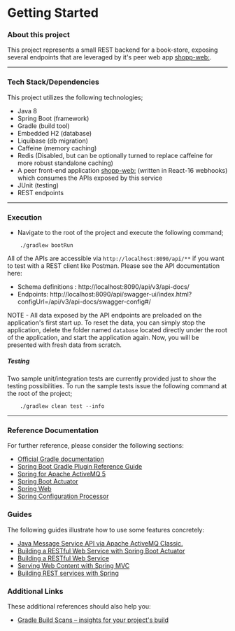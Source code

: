 # Getting Started

### About this project
This project represents a small REST backend for a book-store, exposing several endpoints that are leveraged by it's peer
web app [shopp-web:](https://github.com/Olatunji-Longe/shopp-web).

---

### Tech Stack/Dependencies
This project utilizes the following technologies;
- Java 8
- Spring Boot (framework)
- Gradle (build tool)
- Embedded H2 (database)
- Liquibase (db migration)
- Caffeine (memory caching)
- Redis (Disabled, but can be optionally turned to replace caffeine for more robust standalone caching)
- A peer front-end application [shopp-web:](https://github.com/Olatunji-Longe/shopp-web) (written in React-16 webhooks) which consumes the APIs exposed by this service
- JUnit (testing)
- REST endpoints
    
---
    
### Execution
- Navigate to the root of the project and execute the following command;

```
    ./gradlew bootRun
```

All of the APIs are accessible via `http://localhost:8090/api/**` if you want to test with a REST client like Postman.
Please see the API documentation here:

   - Schema definitions : http://localhost:8090/api/v3/api-docs/
   - Endpoints: http://localhost:8090/api/swagger-ui/index.html?configUrl=/api/v3/api-docs/swagger-config#/
    
    
NOTE - All data exposed by the API endpoints are preloaded on the application's first start up. To reset the data, 
you can simply stop the application, delete the folder named `database` located directly under the root of the application, 
and start the application again. Now, you will be presented with fresh data from scratch.

##### Testing
Two sample unit/integration tests are currently provided just to show the testing possibilities. 
To run the sample tests issue the following command at the root of the project;

```
    ./gradlew clean test --info
```

---



### Reference Documentation
For further reference, please consider the following sections:

* [Official Gradle documentation](https://docs.gradle.org)
* [Spring Boot Gradle Plugin Reference Guide](https://docs.spring.io/spring-boot/docs/2.2.5.RELEASE/gradle-plugin/reference/html/)
* [Spring for Apache ActiveMQ 5](https://docs.spring.io/spring-boot/docs/2.2.5.RELEASE/reference/htmlsingle/#boot-features-activemq)
* [Spring Boot Actuator](https://docs.spring.io/spring-boot/docs/2.2.5.RELEASE/reference/htmlsingle/#production-ready)
* [Spring Web](https://docs.spring.io/spring-boot/docs/2.2.5.RELEASE/reference/htmlsingle/#boot-features-developing-web-applications)
* [Spring Configuration Processor](https://docs.spring.io/spring-boot/docs/2.2.5.RELEASE/reference/htmlsingle/#configuration-metadata-annotation-processor)

### Guides
The following guides illustrate how to use some features concretely:

* [Java Message Service API via Apache ActiveMQ Classic.](https://spring.io/guides/gs/messaging-jms/)
* [Building a RESTful Web Service with Spring Boot Actuator](https://spring.io/guides/gs/actuator-service/)
* [Building a RESTful Web Service](https://spring.io/guides/gs/rest-service/)
* [Serving Web Content with Spring MVC](https://spring.io/guides/gs/serving-web-content/)
* [Building REST services with Spring](https://spring.io/guides/tutorials/bookmarks/)

### Additional Links
These additional references should also help you:

* [Gradle Build Scans – insights for your project's build](https://scans.gradle.com#gradle)

